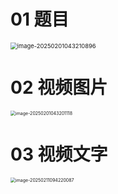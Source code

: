 # 01 题目

<img src="https://cvp.oss-cn-shanghai.aliyuncs.com/202502010432937.png" alt="image-20250201043210896" style="zoom: 67%;" />



# 02 视频图片

<img src="https://cvp.oss-cn-shanghai.aliyuncs.com/202502010432193.png" alt="image-20250201043201118" style="zoom:50%;" />



# 03 视频文字

<img src="https://cvp.oss-cn-shanghai.aliyuncs.com/202502110942366.png" alt="image-20250211094220087" style="zoom:50%;" />
